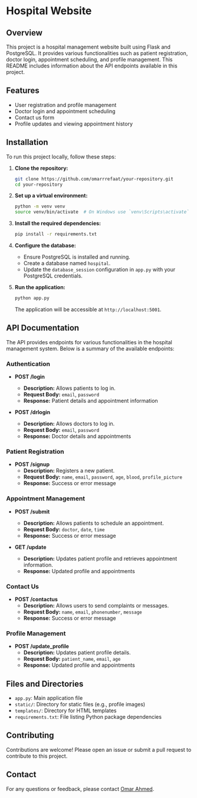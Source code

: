 # Hospital Website 

## Overview

This project is a hospital management website built using Flask and PostgreSQL. It provides various functionalities such as patient registration, doctor login, appointment scheduling, and profile management. This README includes information about the API endpoints available in this project.

## Features

- User registration and profile management
- Doctor login and appointment scheduling
- Contact us form
- Profile updates and viewing appointment history

## Installation

To run this project locally, follow these steps:

1. **Clone the repository:**

   ```bash
   git clone https://github.com/omarrrefaat/your-repository.git
   cd your-repository
   ```

2. **Set up a virtual environment:**

   ```bash
   python -m venv venv
   source venv/bin/activate  # On Windows use `venv\Scripts\activate`
   ```

3. **Install the required dependencies:**

   ```bash
   pip install -r requirements.txt
   ```

4. **Configure the database:**
   - Ensure PostgreSQL is installed and running.
   - Create a database named `hospital`.
   - Update the `database_session` configuration in `app.py` with your PostgreSQL credentials.

5. **Run the application:**

   ```bash
   python app.py
   ```

   The application will be accessible at `http://localhost:5001`.

## API Documentation

The API provides endpoints for various functionalities in the hospital management system. Below is a summary of the available endpoints:

### Authentication

- **POST /login**
  - **Description:** Allows patients to log in.
  - **Request Body:** `email`, `password`
  - **Response:** Patient details and appointment information

- **POST /drlogin**
  - **Description:** Allows doctors to log in.
  - **Request Body:** `email`, `password`
  - **Response:** Doctor details and appointments

### Patient Registration

- **POST /signup**
  - **Description:** Registers a new patient.
  - **Request Body:** `name`, `email`, `password`, `age`, `blood`, `profile_picture`
  - **Response:** Success or error message

### Appointment Management

- **POST /submit**
  - **Description:** Allows patients to schedule an appointment.
  - **Request Body:** `doctor`, `date`, `time`
  - **Response:** Success or error message

- **GET /update**
  - **Description:** Updates patient profile and retrieves appointment information.
  - **Response:** Updated profile and appointments

### Contact Us

- **POST /contactus**
  - **Description:** Allows users to send complaints or messages.
  - **Request Body:** `name`, `email`, `phonenumber`, `message`
  - **Response:** Success or error message

### Profile Management

- **POST /update_profile**
  - **Description:** Updates patient profile details.
  - **Request Body:** `patient_name`, `email`, `age`
  - **Response:** Updated profile and appointments

## Files and Directories

- `app.py`: Main application file
- `static/`: Directory for static files (e.g., profile images)
- `templates/`: Directory for HTML templates
- `requirements.txt`: File listing Python package dependencies

## Contributing

Contributions are welcome! Please open an issue or submit a pull request to contribute to this project.


## Contact

For any questions or feedback, please contact [Omar Ahmed](mailto:omarref3at2031@gmail.com).
```
